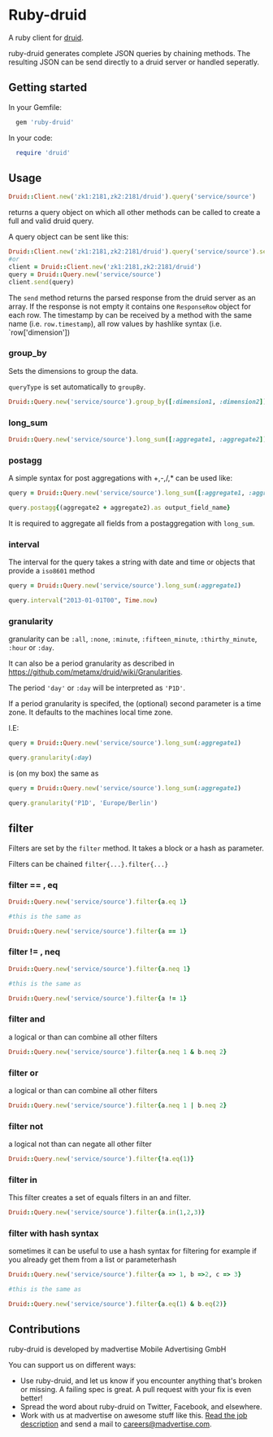 # Ruby-druid

A ruby client for [druid](https://github.com/madvertise/druid).

ruby-druid generates complete JSON queries by chaining methods.
The resulting JSON can be send directly to a druid server or handled seperatly.

## Getting started

In your Gemfile:

```ruby
  gem 'ruby-druid'
```

In your code:

```ruby
  require 'druid'
```

## Usage

```ruby
Druid::Client.new('zk1:2181,zk2:2181/druid').query('service/source')
```

returns a query object on which all other methods can be called to create a full and valid druid query.

A query object can be sent like this:

```ruby
Druid::Client.new('zk1:2181,zk2:2181/druid').query('service/source').send
#or
client = Druid::Client.new('zk1:2181,zk2:2181/druid')
query = Druid::Query.new('service/source')
client.send(query)
```

The `send` method returns the parsed response from the druid server as an array.
If the response is not empty it contains one `ResponseRow` object for each row.
The timestamp by can be received by a method with the same name (i.e. `row.timestamp`),
all row values by hashlike syntax (i.e. `row['dimension'])

### group_by

Sets the dimensions to group the data.

`queryType` is set automatically to `groupBy`.


```ruby
Druid::Query.new('service/source').group_by([:dimension1, :dimension2])
```

### long_sum

```ruby
Druid::Query.new('service/source').long_sum([:aggregate1, :aggregate2])
```

### postagg

A simple syntax for post aggregations with +,-,/,* can be used like:

```ruby
query = Druid::Query.new('service/source').long_sum([:aggregate1, :aggregate2])

query.postagg{(aggregate2 + aggregate2).as output_field_name}
```

It is required to aggregate all fields from a postaggregation with `long_sum`.

### interval

The interval for the query takes a string with date and time or objects that provide a `iso8601` method 

```ruby
query = Druid::Query.new('service/source').long_sum(:aggregate1)

query.interval("2013-01-01T00", Time.now)
```

### granularity

granularity can be `:all`, `:none`, `:minute`, `:fifteen_minute`, `:thirthy_minute`, `:hour` or `:day`.

It can also be a period granularity as described in https://github.com/metamx/druid/wiki/Granularities.

The period `'day'` or `:day` will be interpreted as `'P1D'`.

If a period granularity is specifed, the (optional) second parameter is a time zone. It defaults
to the machines local time zone.

I.E:
```ruby
query = Druid::Query.new('service/source').long_sum(:aggregate1)

query.granularity(:day)
```

is (on my box) the same as

```ruby
query = Druid::Query.new('service/source').long_sum(:aggregate1)

query.granularity('P1D', 'Europe/Berlin')
```

## filter

Filters are set by the `filter` method. It takes a block or a hash as parameter.

Filters can be chained `filter{...}.filter{...}`

### filter == , eq

```ruby
Druid::Query.new('service/source').filter{a.eq 1}

#this is the same as

Druid::Query.new('service/source').filter{a == 1}
```

### filter != , neq

```ruby
Druid::Query.new('service/source').filter{a.neq 1}

#this is the same as

Druid::Query.new('service/source').filter{a != 1}
```

### filter and

a logical or than can combine all other filters

```ruby
Druid::Query.new('service/source').filter{a.neq 1 & b.neq 2}
```

### filter or

a logical or than can combine all other filters

```ruby
Druid::Query.new('service/source').filter{a.neq 1 | b.neq 2}
```

### filter not

a logical not than can negate all other filter

```ruby
Druid::Query.new('service/source').filter{!a.eq(1)}
```

### filter in

This filter creates a set of equals filters in an and filter.

```ruby
Druid::Query.new('service/source').filter{a.in(1,2,3)}
```

### filter with hash syntax

sometimes it can be useful to use a hash syntax for filtering
for example if you already get them from a list or parameterhash

```ruby
Druid::Query.new('service/source').filter{a => 1, b =>2, c => 3}

#this is the same as

Druid::Query.new('service/source').filter{a.eq(1) & b.eq(2)}
```
## Contributions

ruby-druid is developed by madvertise Mobile Advertising GmbH

You can support us on different ways:

* Use ruby-druid, and let us know if you encounter anything that's broken or missing.
  A failing spec is great. A pull request with your fix is even better!
* Spread the word about ruby-druid on Twitter, Facebook, and elsewhere.
* Work with us at madvertise on awesome stuff like this.
  [Read the job description](http://madvertise.com/en/2013/02/07/software-developer-ruby-fm) and send a mail to careers@madvertise.com.
